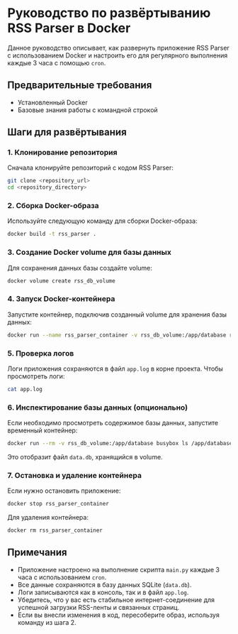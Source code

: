 # Руководство по развёртыванию RSS Parser в Docker

Данное руководство описывает, как развернуть приложение RSS Parser с использованием Docker и настроить его для регулярного выполнения каждые 3 часа с помощью `cron`.

## Предварительные требования
- Установленный Docker
- Базовые знания работы с командной строкой

## Шаги для развёртывания

### 1. Клонирование репозитория
Сначала клонируйте репозиторий с кодом RSS Parser:
```bash
git clone <repository_url>
cd <repository_directory>
```

### 2. Сборка Docker-образа
Используйте следующую команду для сборки Docker-образа:
```bash
docker build -t rss_parser .
```

### 3. Создание Docker volume для базы данных
Для сохранения данных базы создайте volume:
```bash
docker volume create rss_db_volume
```

### 4. Запуск Docker-контейнера
Запустите контейнер, подключив созданный volume для хранения базы данных:
```bash
docker run --name rss_parser_container -v rss_db_volume:/app/database rss_parser
```

### 5. Проверка логов
Логи приложения сохраняются в файл `app.log` в корне проекта. Чтобы просмотреть логи:
```bash
cat app.log
```

### 6. Инспектирование базы данных (опционально)
Если необходимо просмотреть содержимое базы данных, запустите временный контейнер:
```bash
docker run --rm -v rss_db_volume:/app/database busybox ls /app/database
```
Это отобразит файл `data.db`, хранящийся в volume.

### 7. Остановка и удаление контейнера
Если нужно остановить приложение:
```bash
docker stop rss_parser_container
```
Для удаления контейнера:
```bash
docker rm rss_parser_container
```

## Примечания
- Приложение настроено на выполнение скрипта `main.py` каждые 3 часа с использованием `cron`.
- Все данные сохраняются в базу данных SQLite (`data.db`).
- Логи записываются как в консоль, так и в файл `app.log`.
- Убедитесь, что у вас есть стабильное интернет-соединение для успешной загрузки RSS-ленты и связанных страниц.
- Если вы внесли изменения в код, пересоберите образ, используя команду из шага 2.

